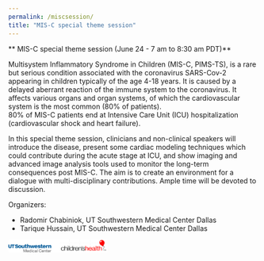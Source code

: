 ```yaml
---
permalink: /miscsession/
title: "MIS-C special theme session"
---
```


** MIS-C special theme session (June 24 - 7 am to 8:30 am PDT)**

Multisystem Inflammatory Syndrome in Children (MIS-C, PIMS-TS), is a rare but serious condition associated with the coronavirus SARS-Cov-2
appearing in children typically of the age 4-18 years. It is caused by a delayed aberrant reaction of the immune system to the coronavirus.
It affects various organs and organ systems, of which the cardiovascular system is the most common (80% of patients).  
80% of MIS-C patients end at Intensive Care Unit (ICU) hospitalization (cardiovascular shock and heart failure). 
 
In this special theme session, clinicians and non-clinical speakers will introduce the disease, present some cardiac modeling techniques 
which could contribute during the acute stage at ICU, and show imaging and advanced image analysis tools used to monitor the long-term consequences 
post MIS-C. The aim is to create an environment for a dialogue with multi-disciplinary contributions. Ample time will be devoted to discussion. 
 
Organizers:       
* Radomir Chabiniok, UT Southwestern Medical Center Dallas
* Tarique Hussain, UT Southwestern Medical Center Dallas

<img src="/assets/images/MISClogo.png" width="200px" />
  



